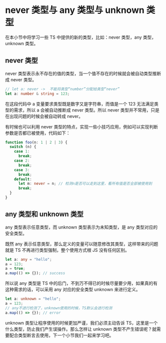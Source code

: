 # never 类型与 any 类型与 unknown 类型

在本小节中将学习一些 TS 中提供的新的类型，比如：never 类型，any 类型，unknown 类型。

## never 类型

never 类型表示永不存在的值的类型，当一个值不存在的时候就会被自动类型推断成 never 类型。

```typescript
// let a: never ->  不能将类型“number”分配给类型“never”
let a: number & string = 123;
```

在这段代码中 a 变量要求类型既是数字又是字符串，而值是一个 123 无法满足类型的需求，所以 a 会被自动推断成 never 类型。所以 never 类型并不常用，只是在出现问题的时候会被自动转成 never。

有时候也可以利用 never 类型的特点，实现一些小技巧应用，例如可以实现判断参数是否都已被使用，代码如下：

```typescript
function foo(n: 1 | 2 | 3) {
  switch (n) {
    case 1:
      break;
    case 2:
      break;
    case 3:
      break;
    default:
      let m: never = n; // 检测n是否可以走到这里，看所有值是否全部被使用到
      break;
  }
}
```

## any 类型和 unknown 类型

any 类型表示任意类型，而 unknown 类型表示为未知类型，是 any 类型对应的安全类型。

既然 any 表示任意类型，那么定义的变量可以随意修改其类型，这样带来的问题就是 TS 不再进行类型强制，整个使用方式根 JS 没有任何区别。

```typescript
let a: any = "hello";
a = 123;
a = true;
a.map(() => {}); // success
```

所以说 any 类型是 TS 中的后门，不到万不得已的时候尽量要少用，如果真的有这种需求的话，可以采用 any 对应的安全类型 unknown 来进行定义。

```typescript
let a: unknown = "hello";
a = 123;
// any不进行检测了，unknown使用的时候，TS默认会进行检测
a.map(() => {}); // error
```

unknown 类型让程序使用的时候更加严谨，我们必须主动告诉 TS，这里是一个什么类型，防止我们产生误操作。那么怎样让 unknown 类型不产生错误呢？就需要配合类型断言去使用，下一个小节我们一起来学习吧。
